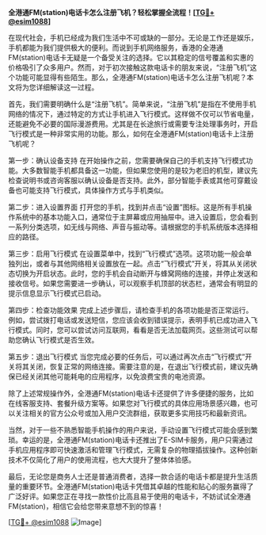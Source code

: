 **全港通FM(station)电话卡怎么注册飞机？轻松掌握全流程！[[TG💪+ @esim1088](https://t.me/s/esim1088)]**

在现代社会，手机已经成为我们生活中不可或缺的一部分。无论是工作还是娱乐，手机都能为我们提供极大的便利。而说到手机网络服务，香港的全港通FM(station)电话卡无疑是一个备受关注的选择。它以其稳定的信号覆盖和实惠的价格吸引了众多用户。然而，对于初次接触这款电话卡的朋友来说，“注册飞机”这个功能可能显得有些陌生。那么，全港通FM(station)电话卡怎么注册飞机呢？本文将为您详细解读这一过程。

首先，我们需要明确什么是“注册飞机”。简单来说，“注册飞机”是指在不使用手机网络的情况下，通过特定的方式让手机进入飞行模式。这样做不仅可以节省电量，还能避免不必要的国际漫游费用。尤其是在长途旅行或需要专注处理事务时，开启飞行模式是一种非常实用的功能。那么，如何在全港通FM(station)电话卡上注册飞机呢？

第一步：确认设备支持
在开始操作之前，您需要确保自己的手机支持飞行模式功能。大多数智能手机都具备这一功能，但如果您使用的是较为老旧的机型，建议先检查说明书或咨询客服以确认设备是否支持。此外，部分智能手表或其他可穿戴设备也可能支持飞行模式，具体操作方式与手机类似。

第二步：进入设置界面
打开您的手机，找到并点击“设置”图标。这是所有手机操作系统中的基本功能入口，通常位于主屏幕或应用抽屉中。进入设置后，您会看到一系列分类选项，如无线与网络、声音与振动等。请根据您的手机系统版本选择相应的路径。

第三步：启用飞行模式
在设置菜单中，找到“飞行模式”选项。这项功能一般会单独列出，或者与其他网络相关设置放在一起。点击“飞行模式”开关，将其从关闭状态切换为开启状态。此时，您的手机会自动断开与蜂窝网络的连接，并停止发送和接收信号。如果您需要进一步确认，可以观察手机顶部的状态栏，通常会有明显的提示信息显示飞行模式已启动。

第四步：检查功能效果
完成上述步骤后，请检查手机的各项功能是否正常运行。例如，尝试拨打电话或发送短信，您应该会收到错误提示，表明手机已成功进入飞行模式。同时，您可以尝试访问互联网，看看是否无法加载网页。这些测试可以帮助您确认飞行模式是否生效。

第五步：退出飞行模式
当您完成必要的任务后，可以通过再次点击“飞行模式”开关将其关闭，恢复正常的网络连接。需要注意的是，在退出飞行模式前，建议先确保已经关闭其他可能耗电的应用程序，以免浪费宝贵的电池资源。

除了上述常规操作外，全港通FM(station)电话卡还提供了许多便捷的服务，比如在线客服支持、套餐升级方案等。如果您对飞行模式的具体应用场景感兴趣，也可以关注相关的官方公众号或加入用户交流群组，获取更多实用技巧和最新资讯。

当然，对于一些不熟悉智能手机操作的用户来说，手动设置飞行模式可能会感到繁琐。幸运的是，全港通FM(station)电话卡还推出了E-SIM卡服务，用户只需通过手机应用程序即可快速激活和管理飞行模式，无需复杂的物理插拔操作。这种创新技术不仅简化了用户的使用流程，也大大提升了整体体验感。

最后，无论您是商务人士还是普通消费者，选择一款合适的电话卡都是提升生活质量的重要环节。全港通FM(station)电话卡凭借其卓越的性能和贴心的服务赢得了广泛好评。如果您正在寻找一款性价比高且易于使用的电话卡，不妨试试全港通FM(station)，相信它会给您带来意想不到的惊喜！

[[TG💪+ @esim1088](https://t.me/s/esim1088) ![Image](https://i.postimg.cc/4NQfJmqS/Snipaste-2025-05-13-00-14-12.png)]